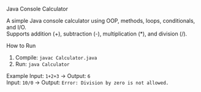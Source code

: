 Java Console Calculator

A simple Java console calculator using OOP, methods, loops, conditionals, and I/O.  
Supports addition (+), subtraction (-), multiplication (*), and division (/).  

How to Run
1. Compile: `javac Calculator.java`  
2. Run: `java Calculator`  

 Example
Input: `1+2+3` → Output: `6`  
Input: `10/0` → Output: `Error: Division by zero is not allowed.`  


